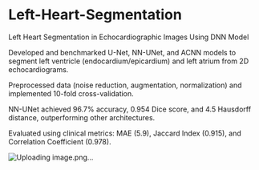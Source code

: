# Left-Heart-Segmentation
Left Heart Segmentation in Echocardiographic  Images Using DNN Model

Developed and benchmarked U-Net, NN-UNet, and ACNN models to segment left ventricle (endocardium/epicardium) and left atrium from 2D echocardiograms.

Preprocessed data (noise reduction, augmentation, normalization) and implemented 10-fold cross-validation.

NN-UNet achieved 96.7% accuracy, 0.954 Dice score, and 4.5 Hausdorff distance, outperforming other architectures.

Evaluated using clinical metrics: MAE (5.9), Jaccard Index (0.915), and Correlation Coefficient (0.978).

![Uploading image.png…]()
